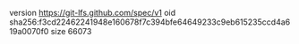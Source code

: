 version https://git-lfs.github.com/spec/v1
oid sha256:f3cd22462241948e160678f7c394bfe64649233c9eb615235ccd4a619a0070f0
size 66073
